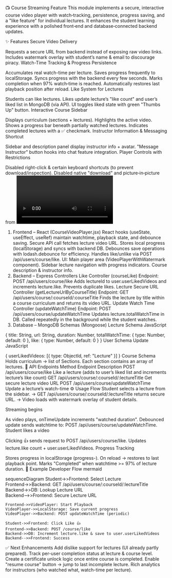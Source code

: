 📺 Course Streaming Feature
This module implements a secure, interactive course video player with watch‑tracking, persistence, progress saving, and a "like feature" for individual lectures. It enhances the student learning experience with a polished front‑end and database‑connected backend updates.

✨ Features
Secure Video Delivery

Requests a secure URL from backend instead of exposing raw video links.
Includes watermark overlay with student’s name & email to discourage piracy.
Watch-Time Tracking & Progress Persistence

Accumulates real watch-time per lecture.
Saves progress frequently to localStorage.
Syncs progress with the backend every few seconds.
Marks completion when 97% watch‑time is reached.
Automatically restores last playback position after reload.
Like System for Lectures

Students can like lectures.
Likes update lecture’s "like count" and user’s liked list in MongoDB (via API).
UI toggles liked state with green "Thumbs Up" button.
Interactive Course Sidebar

Displays curriculum (sections + lectures).
Highlights the active video.
Shows a progress bar beneath partially watched lectures.
Indicates completed lectures with a ✅ checkmark.
Instructor Information & Messaging Shortcut

Sidebar and description panel display instructor info + avatar.
"Message Instructor" button hooks into chat feature integration.
Player Controls with Restrictions

Disabled right-click & certain keyboard shortcuts (to prevent download/inspection).
Disabled native "download" and picture‑in‑picture from <video> control bar.
🏗️ Architecture
1. Frontend – React (CourseVideoPlayer.jsx)
React hooks (useState, useEffect, useRef) maintain watchtime, playback state, and debounce saving.
Secure API call fetches lecture video URL.
Stores local progress (localStorage) and syncs with backend DB.
Debounces save operations with lodash.debounce for efficiency.
Handles like/unlike via POST /api/users/course/like.
UI:
Main player area (VideoPlayerWithWatermark component).
Sidebar lecture navigation with progress indicators.
Course description & instructor info.
2. Backend – Express Controllers
Like Controller (courseLike)
Endpoint: POST /api/users/course/like
Adds lectureId to user.userLikedVideos and increments lecture.like.
Prevents duplicate likes.
Lecture Secure URL Controller (getLectureUrlByCourseTitle)
Endpoint: GET /api/users/course/:courseId/:courseTitle
Finds the lecture by title within a course curriculum and returns its video URL.
Update Watch Time Controller (updateWatchTime)
Endpoint: POST /api/users/course/updateWatchTime
Updates lecture.totalWatchTime in DB.
Called repeatedly in the background while the student watches.
3. Database – MongoDB Schemas (Mongoose)
Lecture Schema
JavaScript

{
  title: String,
  url: String,
  duration: Number,
  totalWatchTime: { type: Number, default: 0 },
  like: { type: Number, default: 0 }
}
User Schema Update
JavaScript

{
  userLikedVideos: [{ type: ObjectId, ref: "Lecture" }]
}
Course Schema
Holds curriculum → list of Sections.
Each section contains an array of lectures.
📡 API Endpoints
Method	Endpoint	Description
POST	/api/users/course/like	Like a lecture (adds to user’s liked list and increments lecture’s like count)
GET	/api/users/course/:courseId/:lectureTitle	Get secure lecture video URL
POST	/api/users/course/updateWatchTime	Update a lecture’s watch-time
⚙️ Usage Flow
Student selects a lecture from the sidebar.
→ GET /api/users/course/:courseId/:lectureTitle returns secure URL.
→ Video loads with watermark overlay of student details.

Streaming begins

As video plays, onTimeUpdate increments "watched duration".
Debounced update sends watchtime to:
POST /api/users/course/updateWatchTime.
Student likes a video

Clicking 👍 sends request to POST /api/users/course/like.
Updates lecture.like count + user.userLikedVideos.
Progress Tracking

Stores progress in localStorage (progress-<lectureId>).
On reload → restores to last playback point.
Marks "Completed" when watchtime >= 97% of lecture duration.
📖 Example Developer Flow
mermaid

sequenceDiagram
    Student->>Frontend: Select Lecture  
    Frontend->>Backend: GET /api/users/course/:courseId/:lectureTitle  
    Backend->>DB: Lookup Lecture URL  
    Backend-->>Frontend: Secure Lecture URL  

    Frontend->>VideoPlayer: Start Playback  
    VideoPlayer->>LocalStorage: Save current progress  
    VideoPlayer->>Backend: POST updateWatchTime (periodic)  

    Student->>Frontend: Click Like 👍  
    Frontend->>Backend: POST /course/like  
    Backend->>DB: Increment lecture.like & save to user.userLikedVideos  
    Backend-->>Frontend: Success  
✅ Next Enhancements
Add dislike support for lectures (UI already partly prepared).
Track per-user completion status at lecture & course level.
Create a certificate unlock logic once entire course is completed.
Enable "resume course" button → jump to last incomplete lecture.
Rich analytics for instructors (who watched what, watch-time per lecture).

